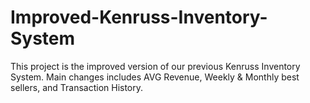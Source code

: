 # Improved-Kenruss-Inventory-System
This project is the improved version of our previous Kenruss Inventory System. Main changes includes AVG Revenue, Weekly &amp; Monthly best sellers, and Transaction History.
